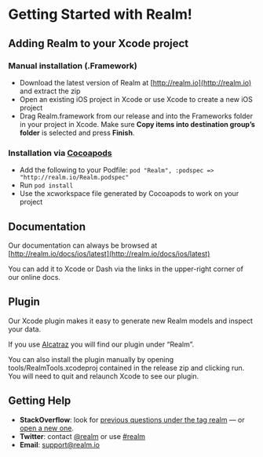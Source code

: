 # Getting Started with Realm!


## Adding Realm to your Xcode project
### Manual installation (.Framework)
- Download the latest version of Realm at [http://realm.io](http://realm.io) and extract the zip
- Open an existing iOS project in Xcode or use Xcode to create a new iOS project
- Drag Realm.framework from our release and into the Frameworks folder in your project in Xcode.
Make sure **Copy items into destination group’s folder** is selected and press **Finish**.

### Installation via [Cocoapods](http://cocoapods.org/)
- Add the following to your Podfile: `pod "Realm", :podspec => "http://realm.io/Realm.podspec"`
- Run `pod install`
- Use the xcworkspace file generated by Cocoapods to work on your project

## Documentation

Our documentation can always be browsed at [http://realm.io/docs/ios/latest](http://realm.io/docs/ios/latest)

You can add it to Xcode or Dash via the links in the upper-right corner of our online docs.

## Plugin

Our Xcode plugin makes it easy to generate new Realm models and inspect your data.

If you use [Alcatraz](http://alcatraz.io/) you will find our plugin under “Realm”.

You can also install the plugin manually by opening tools/RealmTools.xcodeproj contained in the release zip and clicking run. You will need to quit and relaunch Xcode to see our plugin.

## Getting Help

- **StackOverflow**: look for [previous questions under the tag realm](https://stackoverflow.com/questions/tagged/realm) — or [open a new one](http://stackoverflow.com/questions/ask?tags=realm).
- **Twitter**: contact [@realm](http://twitter.com/realm) or use [#realm](https://twitter.com/search?q=%23realm&src=typd&f=realtime)
- **Email**: [support@realm.io](mailto:support@realm.io)